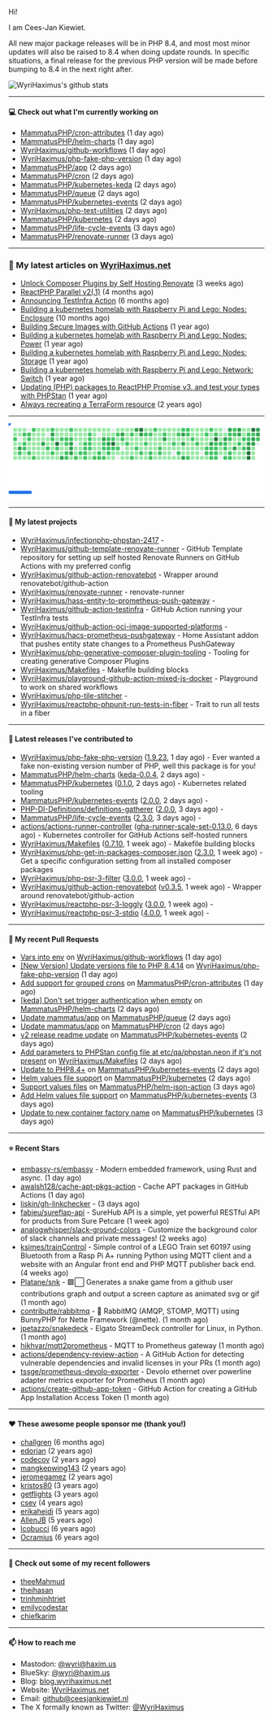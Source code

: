 Hi!

I am Cees-Jan Kiewiet.

All new major package releases will be in PHP 8.4, and most most minor updates will also be raised to 8.4 when doing update rounds. In specific situations, a final release for the previous PHP version will be made before bumping to 8.4 in the next right after.

![WyriHaximus's github stats](https://github-readme-stats.vercel.app/api?username=WyriHaximus&show_icons=true)

---

#### 💻 Check out what I'm currently working on

- [MammatusPHP/cron-attributes](https://github.com/MammatusPHP/cron-attributes) (1 day ago)
- [MammatusPHP/helm-charts](https://github.com/MammatusPHP/helm-charts) (1 day ago)
- [WyriHaximus/github-workflows](https://github.com/WyriHaximus/github-workflows) (1 day ago)
- [WyriHaximus/php-fake-php-version](https://github.com/WyriHaximus/php-fake-php-version) (1 day ago)
- [MammatusPHP/app](https://github.com/MammatusPHP/app) (2 days ago)
- [MammatusPHP/cron](https://github.com/MammatusPHP/cron) (2 days ago)
- [MammatusPHP/kubernetes-keda](https://github.com/MammatusPHP/kubernetes-keda) (2 days ago)
- [MammatusPHP/queue](https://github.com/MammatusPHP/queue) (2 days ago)
- [MammatusPHP/kubernetes-events](https://github.com/MammatusPHP/kubernetes-events) (2 days ago)
- [WyriHaximus/php-test-utilities](https://github.com/WyriHaximus/php-test-utilities) (2 days ago)
- [MammatusPHP/kubernetes](https://github.com/MammatusPHP/kubernetes) (2 days ago)
- [MammatusPHP/life-cycle-events](https://github.com/MammatusPHP/life-cycle-events) (3 days ago)
- [MammatusPHP/renovate-runner](https://github.com/MammatusPHP/renovate-runner) (3 days ago)

---

### 📜 My latest articles on [WyriHaximus.net](https://blog.wyrihaximus.net/)

- [Unlock Composer Plugins by Self Hosting Renovate](https://blog.wyrihaximus.net/2025/10/unlock-composer-plugins-by-self-hosting-renovate/) (3 weeks ago)
- [ReactPHP Parallel v2(.1)](https://blog.wyrihaximus.net/2025/06/reactphp-parallel-v2-/) (4 months ago)
- [Announcing TestInfra Action](https://blog.wyrihaximus.net/2025/03/announcing-testinfra-action/) (6 months ago)
- [Building a kubernetes homelab with Raspberry Pi and Lego: Nodes: Enclosure](https://blog.wyrihaximus.net/2024/12/building-a-kubernetes-homelab-with-raspberry-pies-and-lego-nodes-enclosure/) (10 months ago)
- [Building Secure Images with GitHub Actions](https://blog.wyrihaximus.net/2024/10/building-secure-images-with-github-actions/) (1 year ago)
- [Building a kubernetes homelab with Raspberry Pi and Lego: Nodes: Power](https://blog.wyrihaximus.net/2024/09/building-a-kubernetes-homelab-with-raspberry-pies-and-lego-nodes-power/) (1 year ago)
- [Building a kubernetes homelab with Raspberry Pi and Lego: Nodes: Storage](https://blog.wyrihaximus.net/2024/08/building-a-kubernetes-homelab-with-raspberry-pies-and-lego-nodes-storage/) (1 year ago)
- [Building a kubernetes homelab with Raspberry Pi and Lego: Network: Switch](https://blog.wyrihaximus.net/2024/07/building-a-kubernetes-homelab-with-raspberry-pies-and-lego-network-switch/) (1 year ago)
- [Updating (PHP) packages to ReactPHP Promise v3, and test your types with PHPStan](https://blog.wyrihaximus.net/2024/06/updating-php-packages-to-reactphp-promise-v3--and-test-your-types-with-phpstan/) (1 year ago)
- [Always recreating a TerraForm resource](https://blog.wyrihaximus.net/2024/04/always-recreating-a-terraform-resource/) (2 years ago)

---

<picture>
  <source
    media="(prefers-color-scheme: dark)"
    srcset="images/breakout-dark.svg"
  />
  <source
    media="(prefers-color-scheme: light)"
    srcset="images/breakout-light.svg"
  />
  <img alt="Breakout Game" src="images/breakout-light.svg" />
</picture>

---

#### 🌱 My latest projects

- [WyriHaximus/infectionphp-phpstan-2417](https://github.com/WyriHaximus/infectionphp-phpstan-2417) - 
- [WyriHaximus/github-template-renovate-runner](https://github.com/WyriHaximus/github-template-renovate-runner) - GitHub Template repository for setting up self hosted Renovate Runners on GitHub Actions with my preferred config
- [WyriHaximus/github-action-renovatebot](https://github.com/WyriHaximus/github-action-renovatebot) - Wrapper around renovatebot/github-action
- [WyriHaximus/renovate-runner](https://github.com/WyriHaximus/renovate-runner) - renovate-runner
- [WyriHaximus/hass-entity-to-prometheus-push-gateway](https://github.com/WyriHaximus/hass-entity-to-prometheus-push-gateway) - 
- [WyriHaximus/github-action-testinfra](https://github.com/WyriHaximus/github-action-testinfra) - GitHub Action running your TestInfra tests
- [WyriHaximus/github-action-oci-image-supported-platforms](https://github.com/WyriHaximus/github-action-oci-image-supported-platforms) - 
- [WyriHaximus/hacs-prometheus-pushgateway](https://github.com/WyriHaximus/hacs-prometheus-pushgateway) - Home Assistant addon that pushes entity state changes to a Prometheus PushGateway
- [WyriHaximus/php-generative-composer-plugin-tooling](https://github.com/WyriHaximus/php-generative-composer-plugin-tooling) - Tooling for creating generative Composer Plugins
- [WyriHaximus/Makefiles](https://github.com/WyriHaximus/Makefiles) - Makefile building blocks
- [WyriHaximus/playground-github-action-mixed-js-docker](https://github.com/WyriHaximus/playground-github-action-mixed-js-docker) - Playground to work on shared workflows
- [WyriHaximus/php-tile-stitcher](https://github.com/WyriHaximus/php-tile-stitcher) - 
- [WyriHaximus/reactphp-phpunit-run-tests-in-fiber](https://github.com/WyriHaximus/reactphp-phpunit-run-tests-in-fiber) - Trait to run all tests in a fiber

---

#### 🔭 Latest releases I've contributed to

- [WyriHaximus/php-fake-php-version](https://github.com/WyriHaximus/php-fake-php-version) ([1.9.23](https://github.com/WyriHaximus/php-fake-php-version/releases/tag/1.9.23), 1 day ago) - Ever wanted a fake non-existing version number of PHP, well this package is for you!
- [MammatusPHP/helm-charts](https://github.com/MammatusPHP/helm-charts) ([keda-0.0.4](https://github.com/MammatusPHP/helm-charts/releases/tag/keda-0.0.4), 2 days ago) - 
- [MammatusPHP/kubernetes](https://github.com/MammatusPHP/kubernetes) ([0.1.0](https://github.com/MammatusPHP/kubernetes/releases/tag/0.1.0), 2 days ago) - Kubernetes related tooling
- [MammatusPHP/kubernetes-events](https://github.com/MammatusPHP/kubernetes-events) ([2.0.0](https://github.com/MammatusPHP/kubernetes-events/releases/tag/2.0.0), 2 days ago) - 
- [PHP-DI-Definitions/definitions-gatherer](https://github.com/PHP-DI-Definitions/definitions-gatherer) ([2.0.0](https://github.com/PHP-DI-Definitions/definitions-gatherer/releases/tag/2.0.0), 3 days ago) - 
- [MammatusPHP/life-cycle-events](https://github.com/MammatusPHP/life-cycle-events) ([2.3.0](https://github.com/MammatusPHP/life-cycle-events/releases/tag/2.3.0), 3 days ago) - 
- [actions/actions-runner-controller](https://github.com/actions/actions-runner-controller) ([gha-runner-scale-set-0.13.0](https://github.com/actions/actions-runner-controller/releases/tag/gha-runner-scale-set-0.13.0), 6 days ago) - Kubernetes controller for GitHub Actions self-hosted runners
- [WyriHaximus/Makefiles](https://github.com/WyriHaximus/Makefiles) ([0.7.10](https://github.com/WyriHaximus/Makefiles/releases/tag/0.7.10), 1 week ago) - Makefile building blocks
- [WyriHaximus/php-get-in-packages-composer.json](https://github.com/WyriHaximus/php-get-in-packages-composer.json) ([2.3.0](https://github.com/WyriHaximus/php-get-in-packages-composer.json/releases/tag/2.3.0), 1 week ago) - Get a specific configuration setting from all installed composer packages
- [WyriHaximus/php-psr-3-filter](https://github.com/WyriHaximus/php-psr-3-filter) ([3.0.0](https://github.com/WyriHaximus/php-psr-3-filter/releases/tag/3.0.0), 1 week ago) - 
- [WyriHaximus/github-action-renovatebot](https://github.com/WyriHaximus/github-action-renovatebot) ([v0.3.5](https://github.com/WyriHaximus/github-action-renovatebot/releases/tag/v0.3.5), 1 week ago) - Wrapper around renovatebot/github-action
- [WyriHaximus/reactphp-psr-3-loggly](https://github.com/WyriHaximus/reactphp-psr-3-loggly) ([3.0.0](https://github.com/WyriHaximus/reactphp-psr-3-loggly/releases/tag/3.0.0), 1 week ago) - 
- [WyriHaximus/reactphp-psr-3-stdio](https://github.com/WyriHaximus/reactphp-psr-3-stdio) ([4.0.0](https://github.com/WyriHaximus/reactphp-psr-3-stdio/releases/tag/4.0.0), 1 week ago) - 

---

#### 🔨 My recent Pull Requests

- [Vars into env](https://github.com/WyriHaximus/github-workflows/pull/130) on [WyriHaximus/github-workflows](https://github.com/WyriHaximus/github-workflows) (1 day ago)
- [[New Version] Update versions file to PHP 8.4.14](https://github.com/WyriHaximus/php-fake-php-version/pull/160) on [WyriHaximus/php-fake-php-version](https://github.com/WyriHaximus/php-fake-php-version) (1 day ago)
- [Add support for grouped crons](https://github.com/MammatusPHP/cron-attributes/pull/23) on [MammatusPHP/cron-attributes](https://github.com/MammatusPHP/cron-attributes) (1 day ago)
- [[keda] Don&#39;t set trigger authentication when empty](https://github.com/MammatusPHP/helm-charts/pull/24) on [MammatusPHP/helm-charts](https://github.com/MammatusPHP/helm-charts) (2 days ago)
- [Update mammatus/app](https://github.com/MammatusPHP/queue/pull/29) on [MammatusPHP/queue](https://github.com/MammatusPHP/queue) (2 days ago)
- [Update mammatus/app](https://github.com/MammatusPHP/cron/pull/104) on [MammatusPHP/cron](https://github.com/MammatusPHP/cron) (2 days ago)
- [v2 release readme update](https://github.com/MammatusPHP/kubernetes-events/pull/24) on [MammatusPHP/kubernetes-events](https://github.com/MammatusPHP/kubernetes-events) (2 days ago)
- [Add parameters to PHPStan config file at etc/qa/phpstan.neon if it&#39;s not present](https://github.com/WyriHaximus/Makefiles/pull/111) on [WyriHaximus/Makefiles](https://github.com/WyriHaximus/Makefiles) (2 days ago)
- [Update to PHP8.4&#43;](https://github.com/MammatusPHP/kubernetes-events/pull/23) on [MammatusPHP/kubernetes-events](https://github.com/MammatusPHP/kubernetes-events) (2 days ago)
- [Helm values file support](https://github.com/MammatusPHP/kubernetes/pull/17) on [MammatusPHP/kubernetes](https://github.com/MammatusPHP/kubernetes) (2 days ago)
- [Support values files](https://github.com/MammatusPHP/helm-json-action/pull/8) on [MammatusPHP/helm-json-action](https://github.com/MammatusPHP/helm-json-action) (3 days ago)
- [Add Helm values file support](https://github.com/MammatusPHP/kubernetes-events/pull/22) on [MammatusPHP/kubernetes-events](https://github.com/MammatusPHP/kubernetes-events) (3 days ago)
- [Update to new container factory name](https://github.com/MammatusPHP/kubernetes/pull/16) on [MammatusPHP/kubernetes](https://github.com/MammatusPHP/kubernetes) (3 days ago)

---

#### ⭐ Recent Stars

- [embassy-rs/embassy](https://github.com/embassy-rs/embassy) - Modern embedded framework, using Rust and async. (1 day ago)
- [awalsh128/cache-apt-pkgs-action](https://github.com/awalsh128/cache-apt-pkgs-action) - Cache APT packages in GitHub Actions (1 day ago)
- [liskin/gh-linkchecker](https://github.com/liskin/gh-linkchecker) -  (3 days ago)
- [fabieu/sureflap-api](https://github.com/fabieu/sureflap-api) - SureHub API is a simple, yet powerful RESTful API for products from Sure Petcare (1 week ago)
- [analogwhisper/slack-ground-colors](https://github.com/analogwhisper/slack-ground-colors) - Customize the background color of slack channels and private messages!  (2 weeks ago)
- [ksimes/trainControl](https://github.com/ksimes/trainControl) - Simple control of a LEGO Train set 60197 using Bluetooth from a Rasp Pi A&#43; running Python using MQTT client and a website with an Angular front end and PHP MQTT publisher back end. (4 weeks ago)
- [Platane/snk](https://github.com/Platane/snk) - 🟩⬜ Generates a snake game from a github user contributions graph and output a screen capture as animated svg or gif (1 month ago)
- [contributte/rabbitmq](https://github.com/contributte/rabbitmq) - 🐰 RabbitMQ (AMQP, STOMP, MQTT) using BunnyPHP for Nette Framework (@nette). (1 month ago)
- [jpetazzo/snakedeck](https://github.com/jpetazzo/snakedeck) - Elgato StreamDeck controller for Linux, in Python. (1 month ago)
- [hikhvar/mqtt2prometheus](https://github.com/hikhvar/mqtt2prometheus) - MQTT to Prometheus gateway (1 month ago)
- [actions/dependency-review-action](https://github.com/actions/dependency-review-action) - A GitHub Action for detecting vulnerable dependencies and invalid licenses in your PRs (1 month ago)
- [tssge/prometheus-devolo-exporter](https://github.com/tssge/prometheus-devolo-exporter) - Devolo ethernet over powerline adapter metrics exporter for Prometheus (1 month ago)
- [actions/create-github-app-token](https://github.com/actions/create-github-app-token) - GitHub Action for creating a GitHub App Installation Access Token (1 month ago)

---

#### ❤️ These awesome people sponsor me (thank you!)

- [challgren](https://github.com/challgren) (6 months ago)
- [edorian](https://github.com/edorian) (2 years ago)
- [codecov](https://github.com/codecov) (2 years ago)
- [mangkepwing143](https://github.com/mangkepwing143) (2 years ago)
- [jeromegamez](https://github.com/jeromegamez) (2 years ago)
- [kristos80](https://github.com/kristos80) (3 years ago)
- [getflights](https://github.com/getflights) (3 years ago)
- [csev](https://github.com/csev) (4 years ago)
- [erikaheidi](https://github.com/erikaheidi) (5 years ago)
- [AllenJB](https://github.com/AllenJB) (5 years ago)
- [lcobucci](https://github.com/lcobucci) (6 years ago)
- [Ocramius](https://github.com/Ocramius) (6 years ago)

---

#### 👯 Check out some of my recent followers

- [theeMahmud](https://github.com/theeMahmud)
- [theihasan](https://github.com/theihasan)
- [trinhminhtriet](https://github.com/trinhminhtriet)
- [emilycodestar](https://github.com/emilycodestar)
- [chiefkarim](https://github.com/chiefkarim)

---

#### 📫 How to reach me

- Mastodon: [@wyri@haxim.us](https://toot-toot.wyrihaxim.us/@wyri)
- BlueSky: [@wyri@haxim.us](https://bsky.app/profile/wyrihaxim.us)
- Blog: [blog.wyrihaximus.net](https://blog.wyrihaximus.net/)
- Website: [WyriHaximus.net](https://wyrihaximus.net/)
- Email: [github@ceesjankiewiet.nl](mailto:github@ceesjankiewiet.nl)
- The X formally known as Twitter: [@WyriHaximus](https://twitter.com/WyriHaximus)
